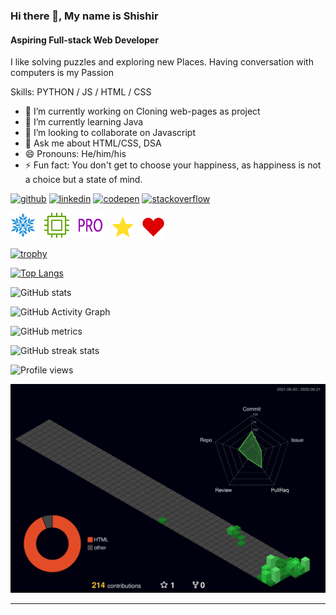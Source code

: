 ### Hi there 👋, My name is Shishir
#### Aspiring Full-stack Web Developer


I like solving puzzles and exploring new Places. Having conversation with computers is my Passion

Skills: PYTHON / JS / HTML / CSS

- 🔭 I’m currently working on Cloning web-pages as project 
- 🌱 I’m currently learning Java 
- 👯 I’m looking to collaborate on Javascript 
- 💬 Ask me about HTML/CSS, DSA 
- 😄 Pronouns: He/him/his 
- ⚡ Fun fact: You don't get to choose your happiness, as happiness is not a choice but a state of mind. 


[<img src='https://cdn.jsdelivr.net/npm/simple-icons@3.0.1/icons/github.svg' alt='github' height='40'>](https://github.com/Shishir-1995)  [<img src='https://cdn.jsdelivr.net/npm/simple-icons@3.0.1/icons/linkedin.svg' alt='linkedin' height='40'>](https://www.linkedin.com/in/https://www.linkedin.com/in/shishir-kumar-padhan-124617105//)  [<img src='https://cdn.jsdelivr.net/npm/simple-icons@3.0.1/icons/codepen.svg' alt='codepen' height='40'>](https://codepen.io/shishir-1995)  [<img src='https://cdn.jsdelivr.net/npm/simple-icons@3.0.1/icons/stackoverflow.svg' alt='stackoverflow' height='40'>](https://stackoverflow.com/users/https://stackoverflow.com/users/14942741/dextrp)  

<a href='https://archiveprogram.github.com/'><img src='https://raw.githubusercontent.com/acervenky/animated-github-badges/master/assets/acbadge.gif' width='40' height='40'></a> <a href='https://docs.github.com/en/developers'><img src='https://raw.githubusercontent.com/acervenky/animated-github-badges/master/assets/devbadge.gif' width='40' height='40'></a> <a href='https://github.com/pricing'><img src='https://raw.githubusercontent.com/acervenky/animated-github-badges/master/assets/pro.gif' width='40' height='40'></a> <a href='https://stars.github.com/'><img src='https://raw.githubusercontent.com/acervenky/animated-github-badges/master/assets/starbadge.gif' width='35' height='35'></a> <a href='https://docs.github.com/en/github/supporting-the-open-source-community-with-github-sponsors'><img src='https://raw.githubusercontent.com/acervenky/animated-github-badges/master/assets/sponsorbadge.gif' width='35' height='35'></a> 

[![trophy](https://github-profile-trophy.vercel.app/?username=Shishir-1995)](https://github.com/ryo-ma/github-profile-trophy)

[![Top Langs](https://github-readme-stats.vercel.app/api/top-langs/?username=Shishir-1995)](https://github.com/anuraghazra/github-readme-stats)

![GitHub stats](https://github-readme-stats.vercel.app/api?username=Shishir-1995&show_icons=true)  

![GitHub Activity Graph](https://activity-graph.herokuapp.com/graph?username=Shishir-1995)  

![GitHub metrics](https://metrics.lecoq.io/Shishir-1995)  

![GitHub streak stats](https://github-readme-streak-stats.herokuapp.com/?user=Shishir-1995)  

![Profile views](https://gpvc.arturio.dev/Shishir-1995)  

![](./profile-3d-contrib/profile-night-green.svg)

<hr>













